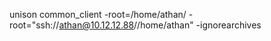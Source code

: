 unison common_client  -root=/home/athan/ -root="ssh://athan@10.12.12.88//home/athan" -ignorearchives
